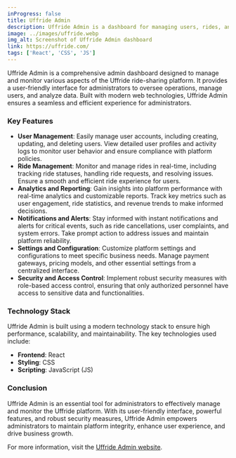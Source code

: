```yaml
---
inProgress: false
title: Uffride Admin
description: Uffride Admin is a dashboard for managing users, rides, analytics, and settings for the Uffride ride-sharing platform.
image: ../images/uffride.webp
img_alt: Screenshot of Uffride Admin dashboard
link: https://uffride.com/
tags: ['React', 'CSS', 'JS']
---
```


Uffride Admin is a comprehensive admin dashboard designed to manage and monitor various aspects of the Uffride ride-sharing platform. It provides a user-friendly interface for administrators to oversee operations, manage users, and analyze data. Built with modern web technologies, Uffride Admin ensures a seamless and efficient experience for administrators.

### Key Features

- **User Management**: Easily manage user accounts, including creating, updating, and deleting users. View detailed user profiles and activity logs to monitor user behavior and ensure compliance with platform policies.
- **Ride Management**: Monitor and manage rides in real-time, including tracking ride statuses, handling ride requests, and resolving issues. Ensure a smooth and efficient ride experience for users.
- **Analytics and Reporting**: Gain insights into platform performance with real-time analytics and customizable reports. Track key metrics such as user engagement, ride statistics, and revenue trends to make informed decisions.
- **Notifications and Alerts**: Stay informed with instant notifications and alerts for critical events, such as ride cancellations, user complaints, and system errors. Take prompt action to address issues and maintain platform reliability.
- **Settings and Configuration**: Customize platform settings and configurations to meet specific business needs. Manage payment gateways, pricing models, and other essential settings from a centralized interface.
- **Security and Access Control**: Implement robust security measures with role-based access control, ensuring that only authorized personnel have access to sensitive data and functionalities.

### Technology Stack

Uffride Admin is built using a modern technology stack to ensure high performance, scalability, and maintainability. The key technologies used include:

- **Frontend**: React
- **Styling**: CSS
- **Scripting**: JavaScript (JS)

### Conclusion

Uffride Admin is an essential tool for administrators to effectively manage and monitor the Uffride platform. With its user-friendly interface, powerful features, and robust security measures, Uffride Admin empowers administrators to maintain platform integrity, enhance user experience, and drive business growth.

For more information, visit the [Uffride Admin website](https://uffride.com/).

